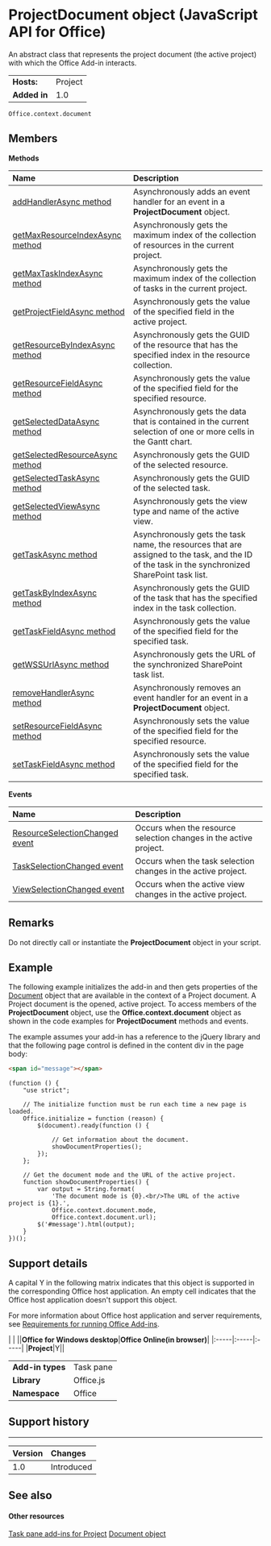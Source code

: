 
# ProjectDocument object (JavaScript API for Office)
An abstract class that represents the project document (the active project) with which the Office Add-in interacts.

|||
|:-----|:-----|
|**Hosts:**|Project|
|**Added in**|1.0|

```
Office.context.document
```


## Members


**Methods**


|**Name**|**Description**|
|:-----|:-----|
|[addHandlerAsync method](../../reference/shared/projectdocument.addhandlerasync.md)|Asynchronously adds an event handler for an event in a  **ProjectDocument** object.|
|[getMaxResourceIndexAsync method](../../reference/shared/projectdocument.getmaxresourceindexasync.md)|Asynchronously gets the maximum index of the collection of resources in the current project.|
|[getMaxTaskIndexAsync method](../../reference/shared/projectdocument.getmaxtaskindexasync.md)|Asynchronously gets the maximum index of the collection of tasks in the current project.|
|[getProjectFieldAsync method](../../reference/shared/projectdocument.getprojectfieldasync.md)|Asynchronously gets the value of the specified field in the active project.|
|[getResourceByIndexAsync method](../../reference/shared/projectdocument.getresourcebyindexasync.md)|Asynchronously gets the GUID of the resource that has the specified index in the resource collection.|
|[getResourceFieldAsync method](../../reference/shared/projectdocument.getresourcefieldasync.md)|Asynchronously gets the value of the specified field for the specified resource.|
|[getSelectedDataAsync method](../../reference/shared/projectdocument.getselecteddataasync.md)|Asynchronously gets the data that is contained in the current selection of one or more cells in the Gantt chart.|
|[getSelectedResourceAsync method](../../reference/shared/projectdocument.getselectedresourceasync.md)|Asynchronously gets the GUID of the selected resource.|
|[getSelectedTaskAsync method](../../reference/shared/projectdocument.getselectedtaskasync.md)|Asynchronously gets the GUID of the selected task.|
|[getSelectedViewAsync method](../../reference/shared/projectdocument.getselectedviewasync.md)|Asynchronously gets the view type and name of the active view.|
|[getTaskAsync method](../../reference/shared/projectdocument.gettaskasync.md)|Asynchronously gets the task name, the resources that are assigned to the task, and the ID of the task in the synchronized SharePoint task list.|
|[getTaskByIndexAsync method](../../reference/shared/projectdocument.gettaskbyindexasync.md)|Asynchronously gets the GUID of the task that has the specified index in the task collection.|
|[getTaskFieldAsync method](../../reference/shared/projectdocument.gettaskfieldasync.md)|Asynchronously gets the value of the specified field for the specified task.|
|[getWSSUrlAsync method](../../reference/shared/projectdocument.getwssurlasync.md)|Asynchronously gets the URL of the synchronized SharePoint task list.|
|[removeHandlerAsync method](../../reference/shared/projectdocument.removehandlerasync.md)|Asynchronously removes an event handler for an event in a  **ProjectDocument** object.|
|[setResourceFieldAsync method](../../reference/shared/projectdocument.setresourcefieldasync.md)|Asynchronously sets the value of the specified field for the specified resource.|
|[setTaskFieldAsync method](../../reference/shared/projectdocument.settaskfieldasync.md)|Asynchronously sets the value of the specified field for the specified task.|

**Events**


|**Name**|**Description**|
|:-----|:-----|
|[ResourceSelectionChanged event](../../reference/shared/projectdocument.resourceselectionchanged.event.md)|Occurs when the resource selection changes in the active project.|
|[TaskSelectionChanged event](../../reference/shared/projectdocument.taskselectionchanged.event.md)|Occurs when the task selection changes in the active project.|
|[ViewSelectionChanged event](../../reference/shared/projectdocument.viewselectionchanged.event.md)|Occurs when the active view changes in the active project.|

## Remarks

Do not directly call or instantiate the  **ProjectDocument** object in your script.


## Example

The following example initializes the add-in and then gets properties of the [Document](../../reference/shared/document.md) object that are available in the context of a Project document. A Project document is the opened, active project. To access members of the **ProjectDocument** object, use the **Office.context.document** object as shown in the code examples for **ProjectDocument** methods and events.

The example assumes your add-in has a reference to the jQuery library and that the following page control is defined in the content div in the page body:




```HTML
<span id="message"></span>
```




```
(function () {
    "use strict";

    // The initialize function must be run each time a new page is loaded.
    Office.initialize = function (reason) {
        $(document).ready(function () {

            // Get information about the document.
            showDocumentProperties();
        });
    };

    // Get the document mode and the URL of the active project.
    function showDocumentProperties() {
        var output = String.format(
            'The document mode is {0}.<br/>The URL of the active project is {1}.',
            Office.context.document.mode,
            Office.context.document.url);
        $('#message').html(output);
    }
})();
```


## Support details


A capital Y in the following matrix indicates that this object is supported in the corresponding Office host application. An empty cell indicates that the Office host application doesn't support this object.

For more information about Office host application and server requirements, see [Requirements for running Office Add-ins](http://msdn.microsoft.com/library/67340567-bb9a-498c-96d3-3f52f28c16bc%28Office.15%29.aspx).


|
|
||**Office for Windows desktop**|**Office Online(in browser)**|
|:-----|:-----|:-----|
|**Project**|Y||

|||
|:-----|:-----|
|**Add-in types**|Task pane|
|**Library**|Office.js|
|**Namespace**|Office|

## Support history



****


|**Version**|**Changes**|
|:-----|:-----|
|1.0|Introduced|

## See also



#### Other resources


[Task pane add-ins for Project](http://msdn.microsoft.com/library/74e80cc5-8095-4d42-886b-47a0820e9e09%28Office.15%29.aspx)
[Document object](../../reference/shared/document.md)
